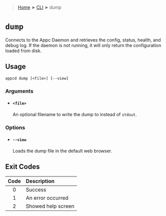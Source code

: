 > [Home](../README.md) ➤ [CLI](README.md) ➤ dump

# `dump`

Connects to the Appc Daemon and retrieves the config, status, health, and debug log. If the daemon
is not running, it will only return the configuration loaded from disk.

## Usage

	appcd dump [<file>] [--view]

### Arguments

 * #### `<file>`
   An optional filename to write the dump to instead of `stdout`.

### Options

 * #### `--view`
   Loads the dump file in the default web browser.

## Exit Codes

| Code  | Description         |
| :---: | :------------------ |
|   0   | Success             |
|   1   | An error occurred   |
|   2   | Showed help screen  |
